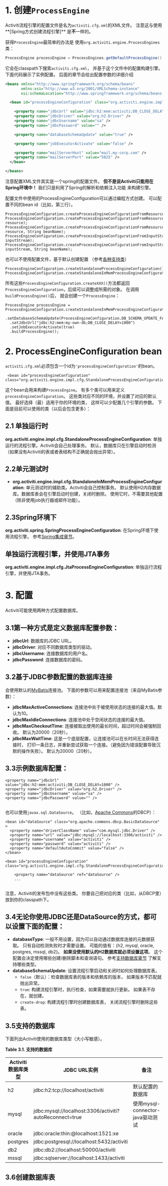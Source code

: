 # 1. 创建`ProcessEngine`

Activiti流程引擎的配置文件是名为`activiti.cfg.xml`的XML文件。 注意这与使用**[Spring方式创建流程引擎]** 是**不**一样的。

获得`ProcessEngine`最简单的办法是 使用`org.activiti.engine.ProcessEngines`类：

```java
ProcessEngine processEngine = ProcessEngines.getDefaultProcessEngine()
```

它会在classpath下搜索`activiti.cfg.xml`， 并基于这个文件中的配置构建引擎。 下面代码展示了实例配置。 后面的章节会给出配置参数的详细介绍

```xml
<beans xmlns="http://www.springframework.org/schema/beans"
       xmlns:xsi="http://www.w3.org/2001/XMLSchema-instance"
       xsi:schemaLocation="http://www.springframework.org/schema/beans   http://www.springframework.org/schema/beans/spring-beans.xsd">

  <bean id="processEngineConfiguration" class="org.activiti.engine.impl.cfg.StandaloneProcessEngineConfiguration">

    <property name="jdbcUrl" value="jdbc:h2:mem:activiti;DB_CLOSE_DELAY=1000" />
    <property name="jdbcDriver" value="org.h2.Driver" />
    <property name="jdbcUsername" value="sa" />
    <property name="jdbcPassword" value="" />

    <property name="databaseSchemaUpdate" value="true" />

    <property name="jobExecutorActivate" value="false" />

    <property name="mailServerHost" value="mail.my-corp.com" />
    <property name="mailServerPort" value="5025" />
  </bean>

</beans>
```

注意配置XML文件其实是一个spring的配置文件。 **但不是说Activiti只能用在Spring环境中！** 我们只是利用了Spring的解析和依赖注入功能 来构建引擎。

配置文件中使用的ProcessEngineConfiguration可以通过编程方式创建。 可以配置不同的bean id（比如，第三行）。

```
ProcessEngineConfiguration.createProcessEngineConfigurationFromResourceDefault();
ProcessEngineConfiguration.createProcessEngineConfigurationFromResource(String resource);
ProcessEngineConfiguration.createProcessEngineConfigurationFromResource(String resource, String beanName);
ProcessEngineConfiguration.createProcessEngineConfigurationFromInputStream(InputStream inputStream);
ProcessEngineConfiguration.createProcessEngineConfigurationFromInputStream(InputStream inputStream, String beanName);
```

也可以不使用配置文件，基于默认创建配置 （参考[各种支持类](http://www.mossle.com/docs/activiti/index.html#configurationClasses)）

```
ProcessEngineConfiguration.createStandaloneProcessEngineConfiguration();
ProcessEngineConfiguration.createStandaloneInMemProcessEngineConfiguration();
```

所有这些`ProcessEngineConfiguration.createXXX()`方法都返回 `ProcessEngineConfiguration`，后续可以调整成所需的对象。 在调用`buildProcessEngine()`后， 就会创建一个`ProcessEngine`：

```
ProcessEngine processEngine = ProcessEngineConfiguration.createStandaloneInMemProcessEngineConfiguration()
  .setDatabaseSchemaUpdate(ProcessEngineConfiguration.DB_SCHEMA_UPDATE_FALSE)
  .setJdbcUrl("jdbc:h2:mem:my-own-db;DB_CLOSE_DELAY=1000")
  .setJobExecutorActivate(true)
  .buildProcessEngine();
```

# 2. ProcessEngineConfiguration bean

`activiti.cfg.xml`必须包含一个id为`'processEngineConfiguration'`的bean。

```
 <bean id="processEngineConfiguration" class="org.activiti.engine.impl.cfg.StandaloneProcessEngineConfiguration">
```

这个bean会用来构建`ProcessEngine`。 有多个类可以用来定义`processEngineConfiguration`。 这些类对应不同的环境，并设置了对应的默认值。 最好选择（最）适用于你的环境的类， 这样可以少配置几个引擎的参数。 下面是目前可以使用的类（以后会包含更多）：



## 2.1 单独运行时

**org.activiti.engine.impl.cfg.StandaloneProcessEngineConfiguration**: 单独运行的流程引擎。Activiti会自己处理事务。 默认，数据库只在引擎启动时检测 （如果没有Activiti的表或者表结构不正确就会抛出异常）。



## 2.2单元测试时

- **org.activiti.engine.impl.cfg.StandaloneInMemProcessEngineConfiguration**: 单元测试时的辅助类。Activiti会自己控制事务。 默认使用H2内存数据库。数据库表会在引擎启动时创建，关闭时删除。 使用它时，不需要其他配置（除非使用job执行器或邮件功能）。



## 2.3Spring环境下

**org.activiti.spring.SpringProcessEngineConfiguration**: 在Spring环境下使用流程引擎。 参考[Spring集成章节](http://www.mossle.com/docs/activiti/index.html#springintegration)。



## 单独运行流程引擎，并使用JTA事务

**org.activiti.engine.impl.cfg.JtaProcessEngineConfiguration**: 单独运行流程引擎，并使用JTA事务。

# 3. 配置

Activiti可能使用两种方式配置数据库。 

## 3.1第一种方式是定义数据库配置参数：

- **jdbcUrl**: 数据库的JDBC URL。
- **jdbcDriver**: 对应不同数据库类型的驱动。
- **jdbcUsername**: 连接数据库的用户名。
- **jdbcPassword**: 连接数据库的密码。



## 3.2基于JDBC参数配置的数据库连接 

会使用默认的[MyBatis](http://www.mybatis.org/)连接池。 下面的参数可以用来配置连接池（来自MyBatis参数）：

- **jdbcMaxActiveConnections**: 连接池中处于被使用状态的连接的最大值。默认为10。
- **jdbcMaxIdleConnections**: 连接池中处于空闲状态的连接的最大值。
- **jdbcMaxCheckoutTime**: 连接被取出使用的最长时间，超过时间会被强制回收。 默认为20000（20秒）。
- **jdbcMaxWaitTime**: 这是一个底层配置，让连接池可以在长时间无法获得连接时， 打印一条日志，并重新尝试获取一个连接。（避免因为错误配置导致沉默的操作失败）。 默认为20000（20秒）。

## 3.3示例数据库配置：

```
<property name="jdbcUrl" value="jdbc:h2:mem:activiti;DB_CLOSE_DELAY=1000" />
<property name="jdbcDriver" value="org.h2.Driver" />
<property name="jdbcUsername" value="sa" />
<property name="jdbcPassword" value="" />
      
```



也可以使用`javax.sql.DataSource`。 （比如，[Apache Commons](http://commons.apache.org/dbcp/)的DBCP）：

```
<bean id="dataSource" class="org.apache.commons.dbcp.BasicDataSource" >
  <property name="driverClassName" value="com.mysql.jdbc.Driver" />
  <property name="url" value="jdbc:mysql://localhost:3306/activiti" />
  <property name="username" value="activiti" />
  <property name="password" value="activiti" />
  <property name="defaultAutoCommit" value="false" />
</bean>

<bean id="processEngineConfiguration" class="org.activiti.engine.impl.cfg.StandaloneProcessEngineConfiguration">

    <property name="dataSource" ref="dataSource" />
    ...
      
```

注意，Activiti的发布包中没有这些类。 你要自己把对应的类（比如，从DBCP里）放到你的classpath下。

## 3.4无论你使用JDBC还是DataSource的方式，都可以设置下面的配置：

- **databaseType**: 一般不用设置，因为可以自动通过数据库连接的元数据获取。 只有自动检测失败时才需要设置。 可能的值有：{h2, mysql, oracle, postgres, mssql, db2}。 **如果没使用默认的H2数据库就必须设置这项**。 这个配置会决定使用哪些创建/删除脚本和查询语句。 参考[支持数据库章节](http://www.mossle.com/docs/activiti/index.html#supporteddatabases) 了解支持哪些类型。
- **databaseSchemaUpdate**: 设置流程引擎启动和关闭时如何处理数据库表。
  - `false`（默认）：检查数据库表的版本和依赖库的版本， 如果版本不匹配就抛出异常。
  - `true`: 构建流程引擎时，执行检查，如果需要就执行更新。 如果表不存在，就创建。
  - `create-drop`: 构建流程引擎时创建数据库表， 关闭流程引擎时删除这些表。

## 3.5支持的数据库

下面列出Activiti使用的数据库类型（大小写敏感）。



**Table 3.1. 支持的数据库**

| Activiti数据库类型 | JDBC URL实例                                            | 备注                             |
| ------------------ | ------------------------------------------------------- | -------------------------------- |
| h2                 | jdbc:h2:tcp://localhost/activiti                        | 默认配置的数据库                 |
| mysql              | jdbc:mysql://localhost:3306/activiti?autoReconnect=true | 使用mysql-connector-java驱动测试 |
| oracle             | jdbc:oracle:thin:@localhost:1521:xe                     |                                  |
| postgres           | jdbc:postgresql://localhost:5432/activiti               |                                  |
| db2                | jdbc:db2://localhost:50000/activiti                     |                                  |
| mssql              | jdbc:sqlserver://localhost:1433/activiti                |                                  |

## 3.6创建数据库表